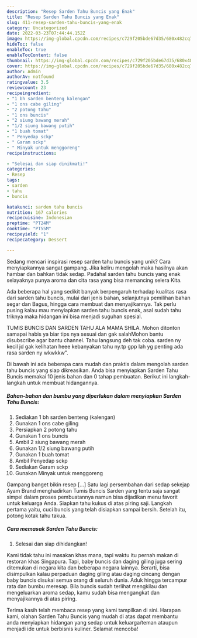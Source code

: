 ```yaml
---
description: "Resep Sarden Tahu Buncis yang Enak"
title: "Resep Sarden Tahu Buncis yang Enak"
slug: 411-resep-sarden-tahu-buncis-yang-enak
category: Uncategorized
date: 2022-03-23T07:44:44.152Z
image: https://img-global.cpcdn.com/recipes/c729f205bde67d35/680x482cq70/sarden-tahu-buncis-foto-resep-utama.jpg
hideToc: false
enableToc: true
enableTocContent: false
thumbnail: https://img-global.cpcdn.com/recipes/c729f205bde67d35/680x482cq70/sarden-tahu-buncis-foto-resep-utama.jpg
cover: https://img-global.cpcdn.com/recipes/c729f205bde67d35/680x482cq70/sarden-tahu-buncis-foto-resep-utama.jpg
author: Admin
authorAv: notfound
ratingvalue: 3.5
reviewcount: 23
recipeingredient:
- "1 bh sarden benteng kalengan"
- "1 ons cabe giling"
- "2 potong tahu"
- "1 ons buncis"
- "2 siung bawang merah"
- "1/2 siung bawang putih"
- "1 buah tomat"
- " Penyedap sckp"
- " Garam sckp"
- " Minyak untuk menggoreng"
recipeinstructions:

- "Selesai dan siap dinikmati!"
categories:
- Resep
tags:
- sarden
- tahu
- buncis

katakunci: sarden tahu buncis 
nutrition: 167 calories
recipecuisine: Indonesian
preptime: "PT24M"
cooktime: "PT55M"
recipeyield: "1"
recipecategory: Dessert

---
```





Sedang mencari inspirasi resep sarden tahu buncis yang unik? Cara menyiapkannya sangat gampang. Jika keliru mengolah maka hasilnya akan hambar dan bahkan tidak sedap. Padahal sarden tahu buncis yang enak selayaknya punya aroma dan cita rasa yang bisa memancing selera Kita.





Ada beberapa hal yang sedikit banyak berpengaruh terhadap kualitas rasa dari sarden tahu buncis, mulai dari jenis bahan, selanjutnya pemilihan bahan segar dan Bagus, hingga cara membuat dan menyajikannya. Tak perlu pusing kalau mau menyiapkan sarden tahu buncis enak,      asal sudah tahu triknya maka hidangan ini bisa menjadi suguhan spesial.














TUMIS BUNCIS DAN SARDEN TAHU ALA MAMA SHILA. Mohon ditonton samapai habis ya biar tips nya sesuai dan gak salahMohon bantu disubscribe agar bantu channel. Tahu langsung deh tak coba. sarden ny kecil jd gak kelihatan heee kebanyakan tahu ny.tp gpp lah yg penting ada rasa sarden ny wkwkkw&#34;.






Di bawah ini ada beberapa cara mudah dan praktis dalam mengolah sarden tahu buncis yang siap dikreasikan. Anda bisa menyiapkan Sarden Tahu Buncis memakai 10 jenis bahan dan 0 tahap pembuatan. Berikut ini langkah-langkah untuk membuat hidangannya.

<!--inarticleads1-->

##### Bahan-bahan dan bumbu yang diperlukan dalam menyiapkan Sarden Tahu Buncis:

1. Sediakan 1 bh sarden benteng (kalengan)
1. Gunakan 1 ons cabe giling
1. Persiapkan 2 potong tahu
1. Gunakan 1 ons buncis
1. Ambil 2 siung bawang merah
1. Gunakan 1/2 siung bawang putih
1. Gunakan 1 buah tomat
1. Ambil  Penyedap sckp
1. Sediakan  Garam sckp
1. Gunakan  Minyak untuk menggoreng


Gampang banget bikin resep […] Satu lagi persembahan dari sedap sekejap Ayam Brand menghadirkan Tumis Buncis Sarden yang tentu saja sangat simpel dalam proses pembuatannya namun bisa dijadikan menu favorit untuk keluarga Anda. Siapkan tahu kukus di atas piring saji. Langkah pertama yaitu, cuci buncis yang telah disiapkan sampai bersih. Setelah itu, potong kotak tahu takua. 

<!--inarticleads2-->

##### Cara memasak Sarden Tahu Buncis:


1. Selesai dan siap dihidangkan!

Kami tidak tahu ini masakan khas mana, tapi waktu itu pernah makan di restoran khas Singapura. Tapi, baby buncis dan daging giling juga sering ditemukan di negara kita dan beberapa negara lainnya. Berarti, bisa disimpulkan kalau perpaduan daging giling atau daging cincang dengan baby buncis disukai semua orang di seluruh dunia. Aduk hingga tercampur rata dan bumbu meresap. Bila buncis sudah terlihat mengkilau dan mengeluarkan aroma sedap, kamu sudah bisa mengangkat dan menyajikannya di atas piring. 

Terima kasih telah membaca resep yang kami tampilkan di sini. Harapan kami, olahan Sarden Tahu Buncis yang mudah di atas dapat membantu anda menyiapkan hidangan yang sedap untuk keluarga/teman ataupun menjadi ide untuk berbisnis kuliner. Selamat mencoba!
